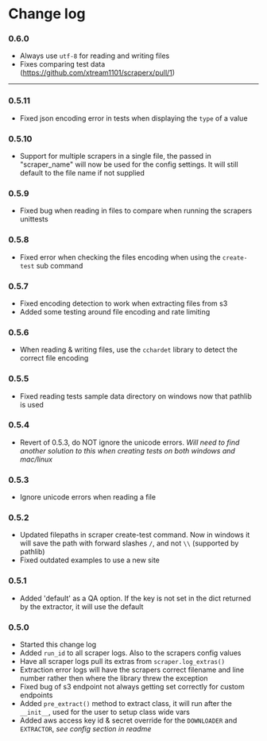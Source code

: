 # Change log

### 0.6.0
- Always use `utf-8` for reading and writing files
- Fixes comparing test data (https://github.com/xtream1101/scraperx/pull/1)

---

### 0.5.11
- Fixed json encoding error in tests when displaying the `type` of a value

### 0.5.10
- Support for multiple scrapers in a single file, the passed in "scraper_name" will now be used for the config settings. It will still default to the file name if not supplied

### 0.5.9
- Fixed bug when reading in files to compare when running the scrapers unittests

### 0.5.8
- Fixed error when checking the files encoding when using the `create-test` sub command

### 0.5.7
- Fixed encoding detection to work when extracting files from s3
- Added some testing around file encoding and rate limiting

### 0.5.6
- When reading & writing files, use the `cchardet` library to detect the correct file encoding

### 0.5.5
- Fixed reading tests sample data directory on windows now that pathlib is used

### 0.5.4
- Revert of 0.5.3, do NOT ignore the unicode errors. _Will need to find another solution to this when creating tests on both windows and mac/linux_

### 0.5.3
- Ignore unicode errors when reading a file

### 0.5.2
- Updated filepaths in scraper create-test command. Now in windows it will save the path with forward slashes `/`, and not `\\` (supported by pathlib)
- Fixed outdated examples to use a new site

### 0.5.1
- Added 'default' as a QA option. If the key is not set in the dict returned by the extractor, it will use the default

### 0.5.0
- Started this change log
- Added `run_id` to all scraper logs. Also to the scrapers config values
- Have all scraper logs pull its extras from `scraper.log_extras()`
- Extraction error logs will have the scrapers correct filename and line number rather then where the library threw the exception
- Fixed bug of s3 endpoint not always getting set correctly for custom endpoints
- Added `pre_extract()` method to extract class, it will run after the `__init__`, used for the user to setup class wide vars
- Added aws access key id & secret override for the `DOWNLOADER` and `EXTRACTOR`, _see config section in readme_
